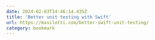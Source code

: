 ```yaml
---
date: 2024-02-03T14:46:14.435Z
title: 'Better unit testing with Swift'
url: https://masilotti.com/better-swift-unit-testing/
category: bookmark
---
```

